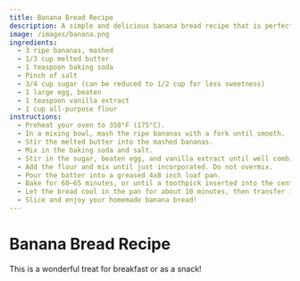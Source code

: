 ```yaml
---
title: Banana Bread Recipe
description: A simple and delicious banana bread recipe that is perfect for using up overripe bananas.
image: /images/banana.png
ingredients:
  - 3 ripe bananas, mashed
  - 1/3 cup melted butter
  - 1 teaspoon baking soda
  - Pinch of salt
  - 3/4 cup sugar (can be reduced to 1/2 cup for less sweetness)
  - 1 large egg, beaten
  - 1 teaspoon vanilla extract
  - 1 cup all-purpose flour
instructions:
  - Preheat your oven to 350°F (175°C).
  - In a mixing bowl, mash the ripe bananas with a fork until smooth.
  - Stir the melted butter into the mashed bananas.
  - Mix in the baking soda and salt.
  - Stir in the sugar, beaten egg, and vanilla extract until well combined.
  - Add the flour and mix until just incorporated. Do not overmix.
  - Pour the batter into a greased 4x8 inch loaf pan.
  - Bake for 60–65 minutes, or until a toothpick inserted into the center comes out clean.
  - Let the bread cool in the pan for about 10 minutes, then transfer it to a wire rack to cool completely.
  - Slice and enjoy your homemade banana bread!
---
```


# Banana Bread Recipe

This is a wonderful treat for breakfast or as a snack!
